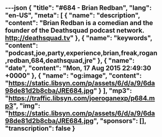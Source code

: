 ---json
{
  "title": "#684 - Brian Redban",
  "lang": "en-US",
  "meta": [
    {
      "name": "description",
      "content": "Brian Redban is a comedian and the founder of the Deathsquad podcast network. http://deathsquad.tv"
    },
    {
      "name": "keywords",
      "content": "podcast,joe,party,experience,brian,freak,rogan,redban,684,deathsquad,jre"
    },
    {
      "name": "date",
      "content": "Mon, 17 Aug 2015 22:49:30 +0000"
    },
    {
      "name": "og:image",
      "content": "https://static.libsyn.com/p/assets/6/d/a/9/6da98de81d2b8cba/JRE684.jpg"
    }
  ],
  "mp3": "https://traffic.libsyn.com/joeroganexp/p684.mp3",
  "img": "https://static.libsyn.com/p/assets/6/d/a/9/6da98de81d2b8cba/JRE684.jpg",
  "sponsors": [],
  "transcription": false
}
---
<episode-header />

<timemark seconds="0" />

<transcribe-call-to-action />

<episode-footer />